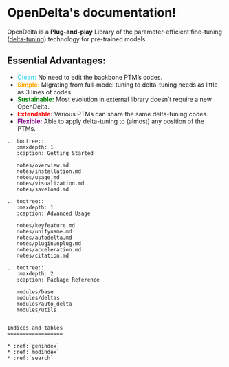 OpenDelta's documentation!
=====================================

OpenDelta is a **Plug-and-play** Library of the parameter-efficient fine-tuning ([delta-tuning](WhatisDelta)) technology for pre-trained models.


## Essential Advantages:

- <span style="color:rgb(81, 217, 245);font-weight:bold">Clean:</span> No need to edit the backbone PTM’s codes.
- <span style="color:orange;font-weight:bold">Simple:</span> Migrating from full-model tuning to delta-tuning needs as little as 3 lines of codes.
- <span style="color:green;font-weight:bold">Sustainable:</span> Most evolution in external library doesn’t require a new OpenDelta.
- <span style="color:red;font-weight:bold">Extendable:</span> Various PTMs can share the same delta-tuning codes.
- <span style="color:purple;font-weight:bold">Flexible:</span> Able to apply delta-tuning to (almost) any position of the PTMs.

```{eval-rst}
.. toctree::
   :maxdepth: 1
   :caption: Getting Started

   notes/overview.md
   notes/installation.md
   notes/usage.md
   notes/visualization.md
   notes/saveload.md

.. toctree::
   :maxdepth: 1
   :caption: Advanced Usage

   notes/keyfeature.md
   notes/unifyname.md
   notes/autodelta.md
   notes/pluginunplug.md
   notes/acceleration.md
   notes/citation.md

.. toctree::
   :maxdepth: 2
   :caption: Package Reference

   modules/base
   modules/deltas
   modules/auto_delta
   modules/utils


Indices and tables
==================

* :ref:`genindex`
* :ref:`modindex`
* :ref:`search`

```